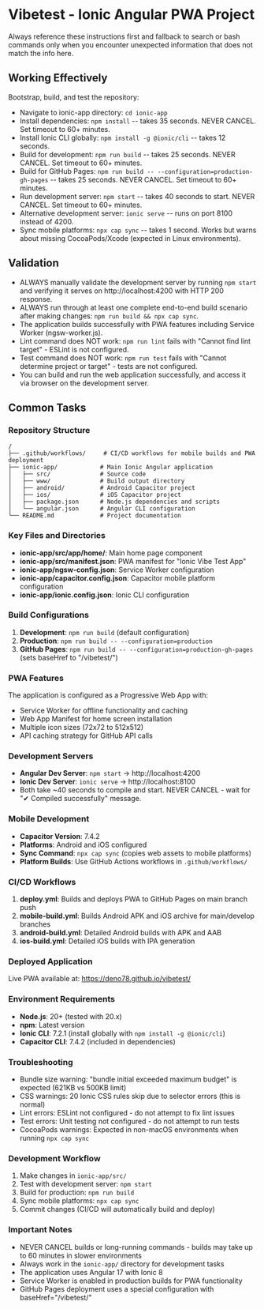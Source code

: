 # Vibetest - Ionic Angular PWA Project

Always reference these instructions first and fallback to search or bash commands only when you encounter unexpected information that does not match the info here.

## Working Effectively

Bootstrap, build, and test the repository:
- Navigate to ionic-app directory: `cd ionic-app`
- Install dependencies: `npm install` -- takes 35 seconds. NEVER CANCEL. Set timeout to 60+ minutes.
- Install Ionic CLI globally: `npm install -g @ionic/cli` -- takes 12 seconds.
- Build for development: `npm run build` -- takes 25 seconds. NEVER CANCEL. Set timeout to 60+ minutes.
- Build for GitHub Pages: `npm run build -- --configuration=production-gh-pages` -- takes 25 seconds. NEVER CANCEL. Set timeout to 60+ minutes.
- Run development server: `npm start` -- takes 40 seconds to start. NEVER CANCEL. Set timeout to 60+ minutes.
- Alternative development server: `ionic serve` -- runs on port 8100 instead of 4200.
- Sync mobile platforms: `npx cap sync` -- takes 1 second. Works but warns about missing CocoaPods/Xcode (expected in Linux environments).

## Validation

- ALWAYS manually validate the development server by running `npm start` and verifying it serves on http://localhost:4200 with HTTP 200 response.
- ALWAYS run through at least one complete end-to-end build scenario after making changes: `npm run build && npx cap sync`.
- The application builds successfully with PWA features including Service Worker (ngsw-worker.js).
- Lint command does NOT work: `npm run lint` fails with "Cannot find lint target" - ESLint is not configured.
- Test command does NOT work: `npm run test` fails with "Cannot determine project or target" - tests are not configured.
- You can build and run the web application successfully, and access it via browser on the development server.

## Common Tasks

### Repository Structure
```
/
├── .github/workflows/     # CI/CD workflows for mobile builds and PWA deployment
├── ionic-app/            # Main Ionic Angular application
│   ├── src/              # Source code
│   ├── www/              # Build output directory
│   ├── android/          # Android Capacitor project
│   ├── ios/              # iOS Capacitor project
│   ├── package.json      # Node.js dependencies and scripts
│   └── angular.json      # Angular CLI configuration
└── README.md             # Project documentation
```

### Key Files and Directories
- **ionic-app/src/app/home/**: Main home page component
- **ionic-app/src/manifest.json**: PWA manifest for "Ionic Vibe Test App"
- **ionic-app/ngsw-config.json**: Service Worker configuration
- **ionic-app/capacitor.config.json**: Capacitor mobile platform configuration
- **ionic-app/ionic.config.json**: Ionic CLI configuration

### Build Configurations
1. **Development**: `npm run build` (default configuration)
2. **Production**: `npm run build -- --configuration=production`
3. **GitHub Pages**: `npm run build -- --configuration=production-gh-pages` (sets baseHref to "/vibetest/")

### PWA Features
The application is configured as a Progressive Web App with:
- Service Worker for offline functionality and caching
- Web App Manifest for home screen installation
- Multiple icon sizes (72x72 to 512x512)
- API caching strategy for GitHub API calls

### Development Servers
- **Angular Dev Server**: `npm start` → http://localhost:4200
- **Ionic Dev Server**: `ionic serve` → http://localhost:8100
- Both take ~40 seconds to compile and start. NEVER CANCEL - wait for "✔ Compiled successfully" message.

### Mobile Development
- **Capacitor Version**: 7.4.2
- **Platforms**: Android and iOS configured
- **Sync Command**: `npx cap sync` (copies web assets to mobile platforms)
- **Platform Builds**: Use GitHub Actions workflows in `.github/workflows/`

### CI/CD Workflows
1. **deploy.yml**: Builds and deploys PWA to GitHub Pages on main branch push
2. **mobile-build.yml**: Builds Android APK and iOS archive for main/develop branches
3. **android-build.yml**: Detailed Android builds with APK and AAB
4. **ios-build.yml**: Detailed iOS builds with IPA generation

### Deployed Application
Live PWA available at: https://deno78.github.io/vibetest/

### Environment Requirements
- **Node.js**: 20+ (tested with 20.x)
- **npm**: Latest version
- **Ionic CLI**: 7.2.1 (install globally with `npm install -g @ionic/cli`)
- **Capacitor CLI**: 7.4.2 (included in dependencies)

### Troubleshooting
- Bundle size warning: "bundle initial exceeded maximum budget" is expected (621KB vs 500KB limit)
- CSS warnings: 20 Ionic CSS rules skip due to selector errors (this is normal)
- Lint errors: ESLint not configured - do not attempt to fix lint issues
- Test errors: Unit testing not configured - do not attempt to run tests
- CocoaPods warnings: Expected in non-macOS environments when running `npx cap sync`

### Development Workflow
1. Make changes in `ionic-app/src/`
2. Test with development server: `npm start`
3. Build for production: `npm run build`
4. Sync mobile platforms: `npx cap sync`
5. Commit changes (CI/CD will automatically build and deploy)

### Important Notes
- NEVER CANCEL builds or long-running commands - builds may take up to 60 minutes in slower environments
- Always work in the `ionic-app/` directory for development tasks
- The application uses Angular 17 with Ionic 8
- Service Worker is enabled in production builds for PWA functionality
- GitHub Pages deployment uses a special configuration with baseHref="/vibetest/"